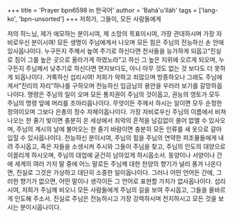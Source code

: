+++
title = 'Prayer bpn6598 in 한국어'
author = 'Bahá'u'lláh'
tags = ['lang-ko', 'bpn-unsorted']
+++
저희가, 그들이, 모든 사람들에게

저의 하느님, 제가 애모하는 분이시여, 제 소망의 목표이시여, 가장 관대하시며 가장 자비로우신 분이시여! 모든 생명이 주님에게서 나오며 모든 힘은 주님의 전능하신 손 안에 있사옵나이다. 누구든지 주께서 높여 주기로 하신다면 천사들을 능가하게 되옵고“진실로 짐이 그를 높은 곳으로 올라가게 하였노라”고 하신 그 높은 지위에 오르게 되오며, 누구든지 주님께서 낮추기로 하신다면 먼지보다도, 아니 아무 것도 없는 것 보다도 더 못하게 되옵나이다.
거룩하신 섭리시여! 저희가 악하고 죄많으며 방종하오나 그래도 주님에게서“진리의 자리”하나를 구하오며 전능하신 임금님의 용안을 우러러 보기를 갈망하옵나이다. 명령은 주님의 일이 오며 모든 통치권이 주님의 것이옵고, 권능의 영토가 모두 주님의 명령 앞에 머리를 조아리옵나이다. 무엇이든 주께서 하시는 일이면 모두 순정한 정의이오며 그보다 은총의 정수 자체이옵나이다. 가장 자비로우신 주님의 이름에서 비쳐나오는 한 줄기 빛이면 충분히 온 세상에서 죄악의 흔적을 남김없이 쓸어 없앨 수 있사오며, 주님의 계시의 날에 불어오는 한 줄기 바람이면 충분히 모든 인류를 새 옷으로 갈아 입힐 수 있사옵나이다.
전능하신 분이시여, 주님의 힘을 주님의 연약한 피조물들에게 내려 주시옵고, 죽은 자들을 소생시켜 주시와 그들이 주님을 찾고, 주님의 인도의 대양으로 이끌리게 하시오며, 주님의 대업에 굳건히 남아있게 하시옵소서. 동양이나 서양이나 간에 세계의 여러 가지 말 중에 어느 말로든 주님께 대한 찬양의 향기가 널리 풍겨 나온다면, 진실로 그것은 가상하고 대단히 소중한 일이옵나이다. 그러나 어떤 언어든 간에, 그러한 향기가 없으면, 어떤 말이나 생각이든 그 언어로 표현할 가치가 없사옵나이다.
섭리시여, 저희가 주님께 비오니 모든 사람들에게 주님의 길을 보여 주시옵고, 그들을 올바르게 인도해 주소서. 진실로 주님은 전능하시고 가장 강력하시며 전지하시고 모든 것을 보시는 분이시옵나이다.
